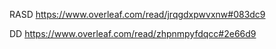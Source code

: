 RASD https://www.overleaf.com/read/jrqgdxpwvxnw#083dc9

DD https://www.overleaf.com/read/zhpnmpyfdqcc#2e66d9
